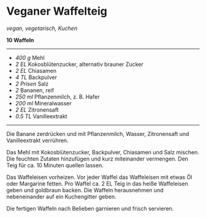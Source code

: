 # Veganer Waffelteig

*vegan, vegetarisch, Kuchen*

**10 Waffeln**

---

- *400 g* Mehl
- *2 EL* Kokosblütenzucker, alternativ brauner Zucker
- *2 EL* Chiasamen
- *4 TL* Backpulver
- *2 Prisen* Salz
- *2* Bananen, reif
- *250 ml* Pflanzenmilch, z. B. Hafer
- *200 ml* Mineralwasser
- *2 EL* Zitronensaft
- *0.5 TL* Vanilleextrakt 

---

Die Banane zerdrücken und mit Pflanzenmilch, Wasser, Zitronensaft und Vanilleextrakt verrühren.

Das Mehl mit Kokosblütenzucker, Backpulver, Chiasamen und Salz mischen. Die feuchten Zutaten hinzufügen und kurz miteinander vermengen. Den Teig für ca. 10 Minuten quellen lassen.

Das Waffeleisen vorheizen. Vor jeder Waffel das Waffeleisen mit etwas Öl oder Margarine fetten. Pro Waffel ca. 2 EL Teig in das heiße Waffeleisen geben und goldbraun backen. Die Waffeln herausnehmen und nebeneinander auf ein Kuchengitter geben.

Die fertigen Waffeln nach Belieben garnieren und frisch servieren.
